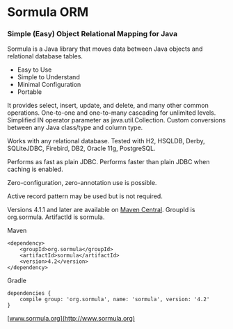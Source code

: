 Sormula ORM
===========

### Simple (Easy) Object Relational Mapping for Java

Sormula is a Java library that moves data between Java objects and relational database tables.

* Easy to Use
* Simple to Understand
* Minimal Configuration
* Portable

It provides select, insert, update, and delete, and many other common operations. One-to-one and one-to-many cascading for unlimited levels. Simplified IN operator parameter as java.util.Collection. Custom conversions between any Java class/type and column type.

Works with any relational database. Tested with H2, HSQLDB, Derby, SQLiteJDBC, Firebird, DB2, Oracle 11g, PostgreSQL.

Performs as fast as plain JDBC. Performs faster than plain JDBC when caching is enabled.

Zero-configuration, zero-annotation use is possible.

Active record pattern may be used but is not required.

Versions 4.1.1 and later are available on 
[Maven Central](http://search.maven.org/#search|ga|1|sormula). GroupId is org.sormula. ArtifactId is sormula.

Maven
```
<dependency>
    <groupId>org.sormula</groupId>
    <artifactId>sormula</artifactId>
    <version>4.2</version>
</dependency>
```

Gradle
```
dependencies {
    compile group: 'org.sormula', name: 'sormula', version: '4.2'
}
```

[www.sormula.org](http://www.sormula.org)